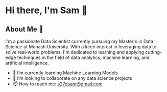 # Hi there, I'm Sam 👋

## About Me 📌

I'm a passionate Data Scientist currently pursuing my Master's in Data Science at Monash University. With a keen interest in leveraging data to solve real-world problems, I'm dedicated to learning and applying cutting-edge techniques in the field of data analytics, machine learning, and artificial intelligence.

- 🌱 I’m currently learning Machine Learning Models 
- 👯 I’m looking to collaborate on any data science projects
- 📫 How to reach me: s27dsam@gmail.com





